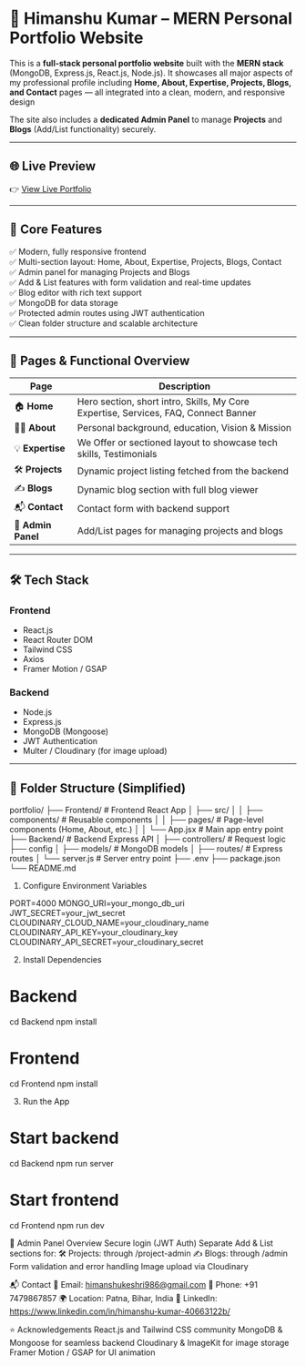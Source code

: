 # 🚀 Himanshu Kumar – MERN Personal Portfolio Website

This is a **full-stack personal portfolio website** built with the **MERN stack** (MongoDB, Express.js, React.js, Node.js). It showcases all major aspects of my professional profile including **Home, About, Expertise, Projects, Blogs, and Contact** pages — all integrated into a clean, modern, and responsive design

The site also includes a **dedicated Admin Panel** to manage **Projects** and **Blogs** (Add/List functionality) securely.

---

## 🌐 Live Preview

👉 [View Live Portfolio](https://mern-portfolio-website-flame.vercel.app/)

---

## 🧩 Core Features

✅ Modern, fully responsive frontend  
✅ Multi-section layout: Home, About, Expertise, Projects, Blogs, Contact  
✅ Admin panel for managing Projects and Blogs  
✅ Add & List features with form validation and real-time updates  
✅ Blog editor with rich text support  
✅ MongoDB for data storage  
✅ Protected admin routes using JWT authentication  
✅ Clean folder structure and scalable architecture  

---

## 🧠 Pages & Functional Overview

| Page      | Description |
|-----------|-------------|
| 🏠 **Home**      | Hero section, short intro, Skills, My Core Expertise, Services, FAQ, Connect Banner |
| 🙋‍♂️ **About**     | Personal background, education, Vision & Mission |
| 💡 **Expertise** | We Offer or sectioned layout to showcase tech skills, Testimonials |
| 🛠 **Projects**  | Dynamic project listing fetched from the backend |
| ✍️ **Blogs**     | Dynamic blog section with full blog viewer |
| 📬 **Contact**   | Contact form with backend support |
| 🔐 **Admin Panel** | Add/List pages for managing projects and blogs |

---

## 🛠️ Tech Stack

### Frontend
- React.js
- React Router DOM
- Tailwind CSS
- Axios
- Framer Motion / GSAP

### Backend
- Node.js
- Express.js
- MongoDB (Mongoose)
- JWT Authentication
- Multer / Cloudinary (for image upload)

---

## 📁 Folder Structure (Simplified)

portfolio/
├── Frontend/ # Frontend React App
│ ├── src/
│ │ ├── components/ # Reusable components
│ │ ├── pages/ # Page-level components (Home, About, etc.)
│ │ └── App.jsx # Main app entry point
├── Backend/ # Backend Express API
│ ├── controllers/ # Request logic
  ├── config
│ ├── models/ # MongoDB models
│ ├── routes/ # Express routes
│ └── server.js # Server entry point
├── .env
├── package.json
└── README.md

1. Configure Environment Variables

PORT=4000
MONGO_URI=your_mongo_db_uri
JWT_SECRET=your_jwt_secret
CLOUDINARY_CLOUD_NAME=your_cloudinary_name
CLOUDINARY_API_KEY=your_cloudinary_key
CLOUDINARY_API_SECRET=your_cloudinary_secret

2. Install Dependencies
 
# Backend
cd Backend
npm install

# Frontend
cd Frontend
npm install

3. Run the App

# Start backend
cd Backend
npm run server

# Start frontend
cd Frontend
npm run dev

🔐 Admin Panel Overview
    Secure login (JWT Auth)
    Separate Add & List sections for:
    🛠 Projects: through /project-admin
    ✍️ Blogs: through /admin
     Form validation and error handling
     Image upload via Cloudinary

📬 Contact
    📧 Email: himanshukeshri986@gmail.com
    📱 Phone: +91 7479867857
    🌍 Location: Patna, Bihar, India
    🔗 LinkedIn: https://www.linkedin.com/in/himanshu-kumar-40663122b/

⭐ Acknowledgements
     React.js and Tailwind CSS community
     MongoDB & Mongoose for seamless backend
     Cloudinary & ImageKit for image storage
     Framer Motion / GSAP for UI animation
